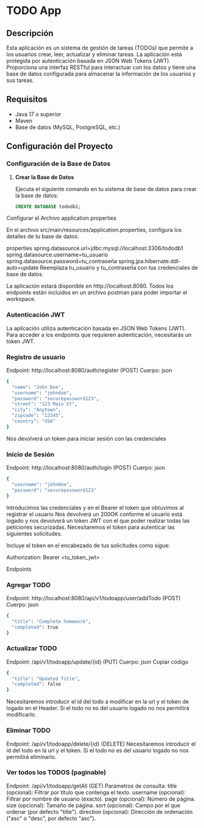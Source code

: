 # TODO App

## Descripción

Esta aplicación es un sistema de gestión de tareas (TODOs) que permite a los usuarios crear, leer, actualizar y eliminar tareas. La aplicación está protegida por autenticación basada en JSON Web Tokens (JWT). Proporciona una interfaz RESTful para interactuar con los datos y tiene una base de datos configurada para almacenar la información de los usuarios y sus tareas.

## Requisitos

- Java 17 o superior
- Maven
- Base de datos (MySQL, PostgreSQL, etc.)

## Configuración del Proyecto

### Configuración de la Base de Datos

1. **Crear la Base de Datos**

   Ejecuta el siguiente comando en tu sistema de base de datos para crear la base de datos:

   ```sql
   CREATE DATABASE tododb1;
Configurar el Archivo application.properties

En el archivo src/main/resources/application.properties, configura los detalles de tu base de datos:

properties
spring.datasource.url=jdbc:mysql://localhost:3306/tododb1
spring.datasource.username=tu_usuario
spring.datasource.password=tu_contraseña
spring.jpa.hibernate.ddl-auto=update
Reemplaza tu_usuario y tu_contraseña con tus credenciales de base de datos.


La aplicación estará disponible en http://localhost:8080.
Todos los endpoints están incluidos en un archivo postman para poder importar el workspace.

### Autenticación JWT
La aplicación utiliza autenticación basada en JSON Web Tokens (JWT). Para acceder a los endpoints que requieren autenticación, necesitarás un token JWT.

### Registro de usuario
Endpoint:
http://localhost:8080/auth/register (POST)
Cuerpo:
json
```sh
{
  "name": "John Doe",
  "username": "johndoe",
  "password": "securepassword123",
  "street": "123 Main St",
  "city": "Anytown",
  "zipcode": "12345",
  "country": "USA"
}
```
Nos devolverá un token para iniciar sesión con las credenciales

### Inicio de Sesión
Endpoint:
http://localhost:8080/auth/login (POST)
Cuerpo:
json
```sh
{
  "username": "johndoe",
  "password": "securepassword123"
}
```
Introducimos las credenciales y en el Bearer el token que obtuvimos al registrar el usuario
Nos devolverá un 200OK conforme el usuario está logado y nos devolverá un token JWT con el que poder realizar todas las peticiones securizadas.
Necesitaremos el token para autenticar las siguientes solicitudes.

Incluye el token en el encabezado de tus solicitudes como sigue:


Authorization: Bearer <tu_token_jwt>


Endpoints
### Agregar TODO
Endpoint: http://localhost:8080/api/v1/todoapp/user/addTodo (POST)
Cuerpo:
json
```sh
{
  "title": "Complete homework",
  "completed": true
}
```
### Actualizar TODO
Endpoint: /api/v1/todoapp/update/{id} (PUT)
Cuerpo:
json
Copiar código
```sh
{
  "title": "Updated Title",
  "completed": false
}
```
Necesitaremos introducir el id del todo a modificar en la url y el token de logado en el Header. Si el todo no es del usuario logado no nos permitirá modificarlo.

### Eliminar TODO
Endpoint: /api/v1/todoapp/delete/{id} (DELETE)
Necesitaremos introducir el id del todo en la url y el token. Si el todo no es del usuario logado no nos permitirá eliminarlo.

### Ver todos los TODOS (paginable)
Endpoint: /api/v1/todoapp/getAll (GET)
Parámetros de consulta:
title (opcional): Filtrar por título que contenga el texto.
username (opcional): Filtrar por nombre de usuario (exacto).
page (opcional): Número de página.
size (opcional): Tamaño de página.
sort (opcional): Campo por el que ordenar (por defecto "title").
direction (opcional): Dirección de ordenación ("asc" o "desc", por defecto "asc").



